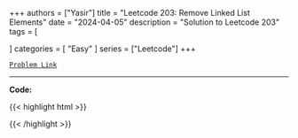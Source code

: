 
+++
authors = ["Yasir"]
title = "Leetcode 203: Remove Linked List Elements"
date = "2024-04-05"
description = "Solution to Leetcode 203"
tags = [
    
]
categories = [
    "Easy"
]
series = ["Leetcode"]
+++



[`Problem Link`](https://leetcode.com/problems/remove-linked-list-elements/description/)

---

**Code:**

{{< highlight html >}}

{{< /highlight >}}

